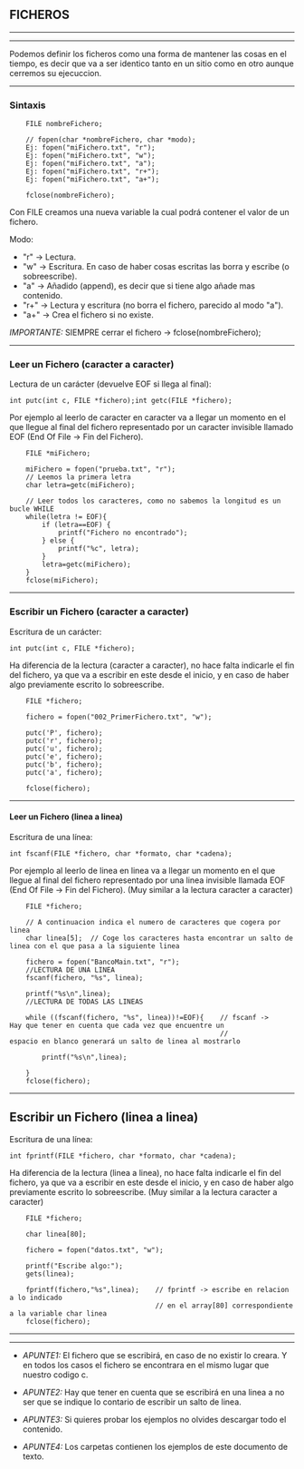 ## FICHEROS
---
---

Podemos definir los ficheros como una forma de mantener las cosas en el tiempo, es decir que va a ser identico tanto en un sitio como en otro aunque cerremos su ejecuccion.

---
### Sintaxis
```
	FILE nombreFichero;

	// fopen(char *nombreFichero, char *modo);
	Ej: fopen("miFichero.txt", "r");
	Ej: fopen("miFichero.txt", "w");
	Ej: fopen("miFichero.txt", "a");
	Ej: fopen("miFichero.txt", "r+");
	Ej: fopen("miFichero.txt", "a+");

	fclose(nombreFichero);
```
Con FILE creamos una nueva variable la cual podrá contener el valor de un fichero.

Modo:
+ "r" ->	Lectura.
+ "w" ->	Escritura. En caso de haber cosas escritas las borra y escribe (o sobreescribe).
+ "a" ->	Añadido (append), es decir que si tiene algo 
			añade mas contenido.
+ "r+" ->	Lectura y escritura (no borra el fichero,
			parecido al modo "a").
+ "a+" ->	Crea el fichero si no existe.

_IMPORTANTE:_ SIEMPRE cerrar el fichero -> fclose(nombreFichero);

---
### Leer un Fichero (caracter a caracter)
Lectura de un carácter (devuelve EOF si llega al final):
```
int putc(int c, FILE *fichero);int getc(FILE *fichero);
```
Por ejemplo al leerlo de caracter en caracter va a llegar un momento en el que llegue al final del fichero representado por un caracter invisible llamado EOF (End Of File -> Fin del Fichero).
```
	FILE *miFichero;
		
	miFichero = fopen("prueba.txt", "r");
	// Leemos la primera letra
	char letra=getc(miFichero);
	
	// Leer todos los caracteres, como no sabemos la longitud es un bucle WHILE
	while(letra != EOF){
		if (letra==EOF) {
			printf("Fichero no encontrado");
		} else {
			printf("%c", letra);
		}
		letra=getc(miFichero);
	}
	fclose(miFichero);
```
---
### Escribir un Fichero (caracter a caracter)
Escritura de un carácter:
```
int putc(int c, FILE *fichero);
```
Ha diferencia de la lectura (caracter a caracter), no hace falta indicarle el fin del fichero, ya que va a escribir en este desde el inicio, y en caso de haber algo previamente escrito lo sobreescribe.
```
	FILE *fichero;

	fichero = fopen("002_PrimerFichero.txt", "w");

	putc('P', fichero);
	putc('r', fichero);
	putc('u', fichero);
	putc('e', fichero);
	putc('b', fichero);
	putc('a', fichero);

	fclose(fichero);
```
---
#### Leer un Fichero (linea a linea)
Escritura de una línea:
```
int fscanf(FILE *fichero, char *formato, char *cadena);
```
Por ejemplo al leerlo de linea en linea va a llegar un momento en el que llegue al final del fichero representado por una linea invisible llamada EOF (End Of File -> Fin del Fichero). (Muy similar a la lectura caracter a caracter)
```
	FILE *fichero;
	
	// A continuacion indica el numero de caracteres que cogera por linea
	char linea[5];	// Coge los caracteres hasta encontrar un salto de linea con el que pasa a la siguiente linea
	
	fichero = fopen("BancoMain.txt", "r");
	//LECTURA DE UNA LINEA
	fscanf(fichero, "%s", linea);
	
	printf("%s\n",linea);
	//LECTURA DE TODAS LAS LINEAS

	while ((fscanf(fichero, "%s", linea))!=EOF){	// fscanf ->	Hay que tener en cuenta que cada vez que encuentre un
													// 				espacio en blanco generará un salto de linea al mostrarlo
	
		printf("%s\n",linea);
	
	}
	fclose(fichero);
```
---
## Escribir un Fichero (linea a linea)
Escritura de una línea:
```
int fprintf(FILE *fichero, char *formato, char *cadena);
```
Ha diferencia de la lectura (linea a linea), no hace falta indicarle el fin del fichero, ya que va a escribir en este desde el inicio, y en caso de haber algo previamente escrito lo sobreescribe. (Muy similar a la lectura caracter a caracter)
```
	FILE *fichero;

	char linea[80];

	fichero = fopen("datos.txt", "w");

	printf("Escribe algo:");
	gets(linea);

	fprintf(fichero,"%s",linea); 	// fprintf -> escribe en relacion a lo indicado 
									// en el array[80] correspondiente a la variable char linea
	fclose(fichero);
```

---
---

+ _APUNTE1:_ El fichero que se escribirá, en caso de no existir lo creara. Y en todos los casos el fichero se encontrara en el mismo lugar que nuestro codigo c.

+ _APUNTE2:_ Hay que tener en cuenta que se escribirá en una linea a no ser que se indique lo contario de escribir un salto de linea.

+ _APUNTE3:_ Si quieres probar los ejemplos no olvides descargar todo el contenido.

+ _APUNTE4:_ Los carpetas contienen los ejemplos de este documento de texto.

